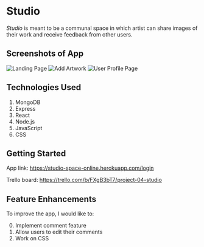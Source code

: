 # Studio

*Studio* is meant to be a communal space in which artist can share images of their work and receive feedback from other users.

## Screenshots of App 

![Landing Page](https://i.imgur.com/dEizX2j.png)
![Add Artwork](https://i.imgur.com/FJKDu2R.png)
![User Profile Page](https://i.imgur.com/oGSHTs5.png)


## Technologies Used
1. MongoDB
2. Express
3. React
4. Node.js
5. JavaScript
6. CSS

## Getting Started
App link: https://studio-space-online.herokuapp.com/login

Trello board: https://trello.com/b/FXgB3bT7/project-04-studio

## Feature Enhancements

 To improve the app, I would like to:
 
 0. Implement comment feature 
 1. Allow users to edit their comments
 2. Work on CSS
